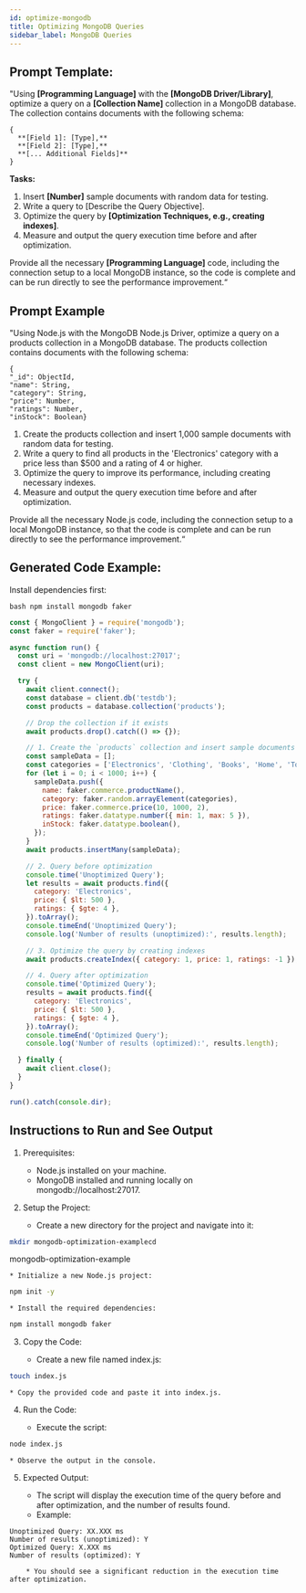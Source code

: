 ```yaml
---
id: optimize-mongodb
title: Optimizing MongoDB Queries
sidebar_label: MongoDB Queries
---
```


## Prompt Template:

"Using **[Programming Language]** with the **[MongoDB Driver/Library]**, optimize a query on a **[Collection Name]** collection in a MongoDB database. The collection contains documents with the following schema:

```
{
  **[Field 1]: [Type],**
  **[Field 2]: [Type],**
  **[... Additional Fields]**
}
```

**Tasks:**

1. Insert **[Number]** sample documents with random data for testing.
2. Write a query to [Describe the Query Objective].
3. Optimize the query by **[Optimization Techniques, e.g., creating indexes]**.
4. Measure and output the query execution time before and after optimization.

Provide all the necessary **[Programming Language]** code, including the connection setup to a local MongoDB instance, so the code is complete and can be run directly to see the performance improvement.“


## Prompt Example

"Using Node.js with the MongoDB Node.js Driver, optimize a query on a products collection in a MongoDB database. The products collection contains documents with the following schema:

```
{
"_id": ObjectId,
"name": String,
"category": String,
"price": Number,
"ratings": Number,
"inStock": Boolean}
```

1. Create the products collection and insert 1,000 sample documents with random data for testing.
2. Write a query to find all products in the 'Electronics' category with a price less than $500 and a rating of 4 or higher.
3. Optimize the query to improve its performance, including creating necessary indexes.
4. Measure and output the query execution time before and after optimization.

Provide all the necessary Node.js code, including the connection setup to a local MongoDB instance, so that the code is complete and can be run directly to see the performance improvement.“

## Generated Code Example:


Install dependencies first:

```bash npm install mongodb faker``` 

```javascript
const { MongoClient } = require('mongodb');
const faker = require('faker');

async function run() {
  const uri = 'mongodb://localhost:27017';
  const client = new MongoClient(uri);

  try {
    await client.connect();
    const database = client.db('testdb');
    const products = database.collection('products');

    // Drop the collection if it exists
    await products.drop().catch(() => {});

    // 1. Create the `products` collection and insert sample documents
    const sampleData = [];
    const categories = ['Electronics', 'Clothing', 'Books', 'Home', 'Toys'];
    for (let i = 0; i < 1000; i++) {
      sampleData.push({
        name: faker.commerce.productName(),
        category: faker.random.arrayElement(categories),
        price: faker.commerce.price(10, 1000, 2),
        ratings: faker.datatype.number({ min: 1, max: 5 }),
        inStock: faker.datatype.boolean(),
      });
    }
    await products.insertMany(sampleData);

    // 2. Query before optimization
    console.time('Unoptimized Query');
    let results = await products.find({
      category: 'Electronics',
      price: { $lt: 500 },
      ratings: { $gte: 4 },
    }).toArray();
    console.timeEnd('Unoptimized Query');
    console.log('Number of results (unoptimized):', results.length);

    // 3. Optimize the query by creating indexes
    await products.createIndex({ category: 1, price: 1, ratings: -1 });

    // 4. Query after optimization
    console.time('Optimized Query');
    results = await products.find({
      category: 'Electronics',
      price: { $lt: 500 },
      ratings: { $gte: 4 },
    }).toArray();
    console.timeEnd('Optimized Query');
    console.log('Number of results (optimized):', results.length);

  } finally {
    await client.close();
  }
}

run().catch(console.dir);
```


## Instructions to Run and See Output

1. Prerequisites:

    * Node.js installed on your machine.
    * MongoDB installed and running locally on mongodb://localhost:27017.

2. Setup the Project:

    * Create a new directory for the project and navigate into it:

```bash
mkdir mongodb-optimization-examplecd 
```

mongodb-optimization-example

    * Initialize a new Node.js project:

```bash 
npm init -y
```

    * Install the required dependencies:

```bash 
npm install mongodb faker
```

3. Copy the Code:

    * Create a new file named index.js:

```bash
touch index.js
```

    * Copy the provided code and paste it into index.js.

4. Run the Code:

    * Execute the script:
```bash
node index.js
```

    * Observe the output in the console.

5. Expected Output:

    * The script will display the execution time of the query before and after optimization, and the number of results found.
    * Example:

```
Unoptimized Query: XX.XXX ms
Number of results (unoptimized): Y
Optimized Query: X.XXX ms
Number of results (optimized): Y
```


        * You should see a significant reduction in the execution time after optimization.

